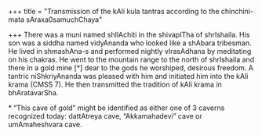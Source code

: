 +++
title = "Transmission of the kAli kula tantras according to the chinchini-mata sAraxa0samuchChaya"

+++
There was a muni named shIlAchiti in the shivapITha of shrIshaila. His
son was a siddha named vidyAnanda who looked like a shAbara tribesman.
He lived in shmashAna-s and performed nightly vIrasAdhana by meditating
on his chakras. He went to the mountain range to the north of shrIshaila
and there in a gold mine \[\*\] dear to the gods he worshiped, desirous
freedom. A tantric niShkriyAnanda was pleased with him and initiated him
into the kAli krama (CMSS 7). He then transmitted the tradition of kAli
krama in bhAratavarSha.

\* “This cave of gold” might be identified as either one of 3 caverns
recognized today: dattAtreya cave, “Akkamahadevi” cave or umAmaheshvara
cave.
